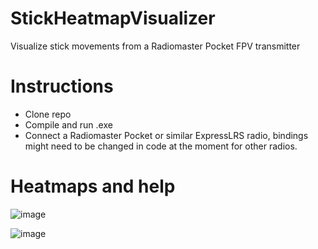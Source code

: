 # StickHeatmapVisualizer
Visualize stick movements from a Radiomaster Pocket FPV transmitter

# Instructions
- Clone repo
- Compile and run .exe
- Connect a Radiomaster Pocket or similar ExpressLRS radio, bindings might need to be changed in code at the moment for other radios.

# Heatmaps and help
![image](https://github.com/user-attachments/assets/8a1c217f-e905-49b3-8c30-f5ee6043e953)

![image](https://github.com/user-attachments/assets/376cd98a-61de-4f59-9b20-a591205010cd)
